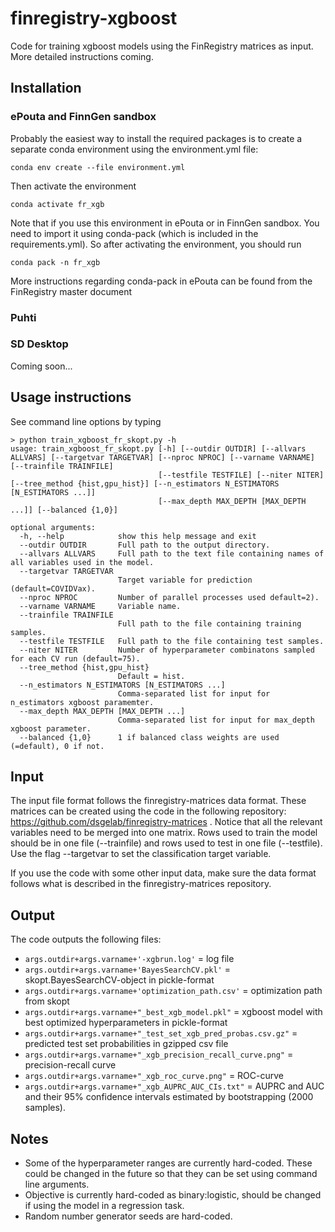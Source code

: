 # finregistry-xgboost

Code for training xgboost models using the FinRegistry matrices as input. More detailed instructions coming.

## Installation

### ePouta and FinnGen sandbox

Probably the easiest way to install the required packages is to create a separate conda environment using the environment.yml file:

``conda env create --file environment.yml``

Then activate the environment

``conda activate fr_xgb``

Note that if you use this environment in ePouta or in FinnGen sandbox. You need to import it using conda-pack (which is included in the requirements.yml). So after activating the environment, you should run

``conda pack -n fr_xgb``

More instructions regarding conda-pack in ePouta can be found from the FinRegistry master document

### Puhti



### SD Desktop

Coming soon...

## Usage instructions

See command line options by typing

```
> python train_xgboost_fr_skopt.py -h
usage: train_xgboost_fr_skopt.py [-h] [--outdir OUTDIR] [--allvars ALLVARS] [--targetvar TARGETVAR] [--nproc NPROC] [--varname VARNAME] [--trainfile TRAINFILE]
                                 [--testfile TESTFILE] [--niter NITER] [--tree_method {hist,gpu_hist}] [--n_estimators N_ESTIMATORS [N_ESTIMATORS ...]]
                                 [--max_depth MAX_DEPTH [MAX_DEPTH ...]] [--balanced {1,0}]

optional arguments:
  -h, --help            show this help message and exit
  --outdir OUTDIR       Full path to the output directory.
  --allvars ALLVARS     Full path to the text file containing names of all variables used in the model.
  --targetvar TARGETVAR
                        Target variable for prediction (default=COVIDVax).
  --nproc NPROC         Number of parallel processes used default=2).
  --varname VARNAME     Variable name.
  --trainfile TRAINFILE
                        Full path to the file containing training samples.
  --testfile TESTFILE   Full path to the file containing test samples.
  --niter NITER         Number of hyperparameter combinatons sampled for each CV run (default=75).
  --tree_method {hist,gpu_hist}
                        Default = hist.
  --n_estimators N_ESTIMATORS [N_ESTIMATORS ...]
                        Comma-separated list for input for n_estimators xgboost paramemter.
  --max_depth MAX_DEPTH [MAX_DEPTH ...]
                        Comma-separated list for input for max_depth xgboost parameter.
  --balanced {1,0}      1 if balanced class weights are used (=default), 0 if not.
```
## Input

The input file format follows the finregistry-matrices data format. These matrices can be created using the code in the following repository: https://github.com/dsgelab/finregistry-matrices . Notice that all the relevant variables need to be merged into one matrix. Rows used to train the model should be in one file (--trainfile) and rows used to test in one file (--testfile). Use the flag --targetvar to set the classification target variable.

If you use the code with some other input data, make sure the data format follows what is described in the finregistry-matrices repository.

## Output

The code outputs the following files:

- ``args.outdir+args.varname+'-xgbrun.log'`` = log file
- ``args.outdir+args.varname+'BayesSearchCV.pkl'`` = skopt.BayesSearchCV-object in pickle-format
- ``args.outdir+args.varname+'optimization_path.csv'`` = optimization path from skopt
- ``args.outdir+args.varname+"_best_xgb_model.pkl"`` = xgboost model with best optimized hyperparameters in pickle-format
- ``args.outdir+args.varname+"_test_set_xgb_pred_probas.csv.gz"`` = predicted test set probabilities in gzipped csv file
- ``args.outdir+args.varname+"_xgb_precision_recall_curve.png"`` = precision-recall curve
- ``args.outdir+args.varname+"_xgb_roc_curve.png"`` = ROC-curve
- ``args.outdir+args.varname+"_xgb_AUPRC_AUC_CIs.txt"`` = AUPRC and AUC and their 95% confidence intervals estimated by bootstrapping (2000 samples).

## Notes

- Some of the hyperparameter ranges are currently hard-coded. These could be changed in the future so that they can be set using command line arguments.
- Objective is currently hard-coded as binary:logistic, should be changed if using the model in a regression task.
- Random number generator seeds are hard-coded.

